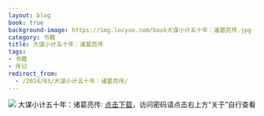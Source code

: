 ```yaml
---
layout: blog
book: true
background-image: https://img.locyoo.com/book大谋小计五十年：诸葛亮传.jpg
category: 书籍
title: 大谋小计五十年：诸葛亮传
tags:
- 书籍
- 传记
redirect_from:
  - /2024/03/大谋小计五十年：诸葛亮传/
---
```

![](https://img.locyoo.com/book大谋小计五十年：诸葛亮传.jpg)
大谋小计五十年：诸葛亮传: <a name = "ref1" href="https://url18.ctfile.com/f/50983618-1225827415-b533d2?p=3619">点击下载</a>，访问密码请点击右上方“关于”自行查看